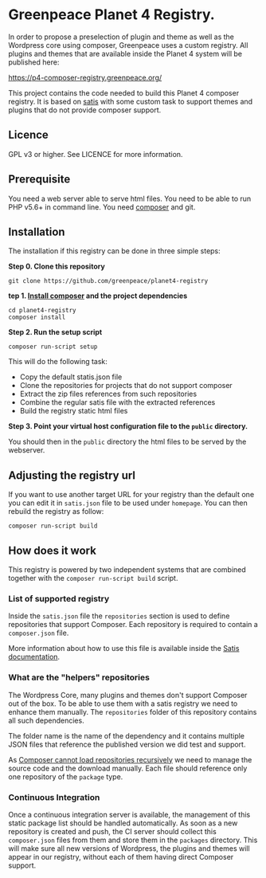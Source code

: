 # Greenpeace Planet 4 Registry.
In order to propose a preselection of plugin and theme as well as the Wordpress core using composer, 
Greenpeace uses a custom registry. All plugins and themes that are available inside the Planet 4 system will be
published here:

https://p4-composer-registry.greenpeace.org/

This project contains the code needed to build this Planet 4 composer registry. 
It is based on [satis](https://github.com/composer/satis) with some custom task to support themes and plugins that do not
provide composer support.

## Licence
GPL v3 or higher. See LICENCE for more information.

## Prerequisite
You need a web server able to serve html files.
You need to be able to run PHP v5.6+ in command line.
You need [composer](https://getcomposer.org/doc/00-intro.md) and git.

## Installation
The installation if this registry can be done in three simple steps:

__Step 0. Clone this repository__
```
git clone https://github.com/greenpeace/planet4-registry
```

__tep 1. [Install composer](https://getcomposer.org/doc/00-intro.md) and the project dependencies__
```
cd planet4-registry
composer install
```
__Step 2. Run the setup script__
```
composer run-script setup
```
This will do the following task:
- Copy the default statis.json file
- Clone the repositories for projects that do not support composer
- Extract the zip files references from such repositories  
- Combine the regular satis file with the extracted references
- Build the registry static html files

__Step 3. Point your virtual host configuration file to the `public` directory.__

You should then in the `public` directory the html files to be served by the webserver.

## Adjusting the registry url
If you want to use another target URL for your registry than the default one
you can edit it in `satis.json` file to be used under `homepage`. You can then
rebuild the registry as follow:
```
composer run-script build
```

## How does it work
This registry is powered by two independent systems that are combined together
with the `composer run-script build` script. 

### List of supported registry
Inside the `satis.json` file the `repositories` section is used to define 
repositories that support Composer. Each repository is required to contain a `composer.json` file. 

More information about how to use this file is available inside the 
[Satis documentation](https://getcomposer.org/doc/articles/handling-private-packages-with-satis.md#satis).

### What are the "helpers" repositories
The Wordpress Core, many plugins and themes don't support Composer out of the
box. To be able to use them with a satis registry we need to enhance them 
manually. The `repositories` folder of this repository contains all such 
dependencies.

The folder name is the name of the dependency and it contains multiple JSON 
files that reference the published version we did test and support.

As [Composer cannot load repositories recursively](https://getcomposer.org/doc/faqs/why-can%27t-composer-load-repositories-recursively.md)
we need to manage the source code and the download manually. Each file should
reference only one repository of the `package` type. 

### Continuous Integration
Once a continuous integration server is available, the management of this static
package list should be handled automatically. As soon as a new repository is 
created and push, the CI server should collect this `composer.json` files from 
them and store them in the `packages` directory. This will make sure all new
versions of Wordpress, the plugins and themes will appear in our registry, 
without each of them having direct Composer support.
